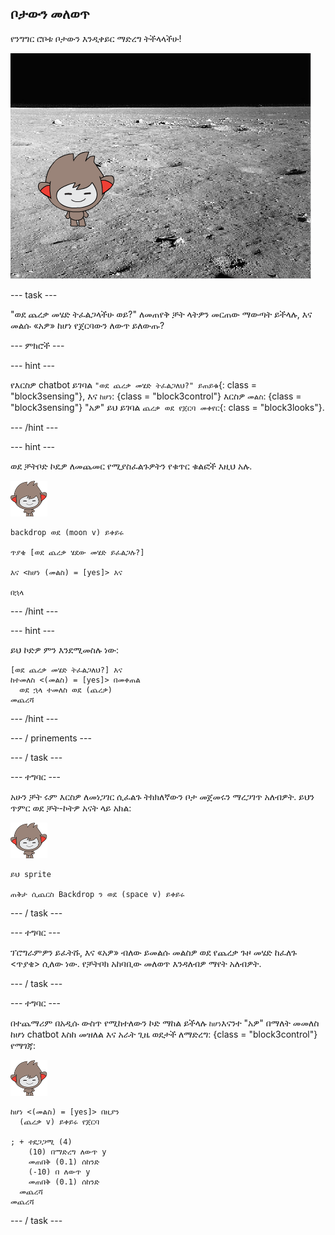 ## ቦታውን መለወጥ

የንግግር ሮቦቱ ቦታውን እንዲቀይር ማድረግ ትችላላችሁ!

![ተለዋጭን የጀርባ ምስል በመሞከር ላይ](images/chatbot-backdrop-moon.png)

\--- task \---

"ወደ ጨረቃ መሄድ ትፈልጋላችሁ ወይ?" ለመጠየቅ ቻት ላትዎን መርጠው ማውጣት ይችላሉ, እና መልሱ «አዎ» ከሆነ የጀርባውን ለውጥ ይለውጡ?

\--- ምክሮች \---

\--- hint \---

የእርስዎ chatbot ይገባል `"ወደ ጨረቃ መሄድ ትፈልጋለህ?" ይጠይቁ`{: class = "block3sensing"}, እና `ከሆነ`: {class = "block3control"} እርስዎ `መልስ`: {class = "block3sensing"} "አዎ" ይህ ይገባል `ጨረቃ ወደ የጀርባ መቀየር`{: class = "block3looks"}.

\--- /hint \---

\--- hint \---

ወደ ቻትቦድ ኮዴዎ ለመጨመር የሚያስፈልጉዎትን የቁጥር ቁልፎች እዚህ አሉ.

![nano sprite](images/nano-sprite.png)

```blocks3
backdrop ወደ (moon v) ይቀይሩ

ጥያቄ [ወደ ጨረቃ ሄደው መሄድ ይፈልጋሉ?]

እና <ከሆነ (መልስ) = [yes]> እና 

በኋላ
```

\--- /hint \---

\--- hint \---

ይህ ኮድዎ ምን እንደሚመስሉ ነው:

```blocks3
[ወደ ጨረቃ መሄድ ትፈልጋለህ?] እና
ከተመለስ <(መልስ) = [yes]> በመቀጠል 
  ወደ ኋላ ተመለስ ወደ (ጨረቃ)
መጨረሻ
```

\--- /hint \---

\--- / prinements \---

\--- / task \---

\--- ተግባር \---

አሁን ቻት ሩም እርስዎ ለመነጋገር ሲፈልጉ ትክክለኛውን ቦታ መጀመሩን ማረጋገጥ አለብዎት. ይህን ጥምር ወደ ቻት-ኮትዎ አናት ላይ አክል:

![nano sprite](images/nano-sprite.png)

```blocks3
ይህ sprite

ጠቅታ ሲጨርስ Backdrop ን ወደ (space v) ይቀይሩ
```

\--- / task \---

\--- ተግባር \---

ፕሮግራምዎን ይፈትሹ, እና «አዎ» ብለው ይመልሱ መልስዎ ወደ የጨረቃ ጉዞ መሄድ ከፈለጉ <ጥያቄ> ሲለው ነው. የቻትቦክ አከባቢው መለወጥ እንዳለብዎ ማየት አለብዎት.

\--- / task \---

\--- ተግባር \---

በተጨማሪም በአዲሱ ውስጥ የሚከተለውን ኮድ ማከል ይችላሉ `ከሆነ`እናንተ "አዎ" በማለት መመለስ ከሆነ chatbot እስከ መዝለል እና አራት ጊዜ ወደታች ለማድረግ: {class = "block3control"} የማገጃ:

![nano sprite](images/nano-sprite.png)

```blocks3
ከሆነ <(መልስ) = [yes]> በዚያን 
  (ጨረቃ v) ይቀይሩ የጀርባ

; + ተደጋጋሚ (4) 
    (10) በማድረግ ለውጥ y
    መጠበቅ (0.1) ሰከንድ
    (-10) በ ለውጥ y
    መጠበቅ (0.1) ሰከንድ
  መጨረሻ
መጨረሻ
```

\--- / task \---